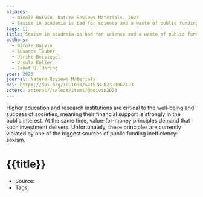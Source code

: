 ```yaml
---
aliases:
  - Nicole Boivin. Nature Reviews Materials. 2023
  - Sexism in academia is bad for science and a waste of public funding
tags: []
title: Sexism in academia is bad for science and a waste of public funding
authors:
  - Nicole Boivin
  - Susanne Täuber
  - Ulrike Beisiegel
  - Ursula Keller
  - Janet G. Hering
year: 2023
journal: Nature Reviews Materials
doi: https://doi.org/10.1038/s41578-023-00624-3
zotero: zotero://select/items/@boivin2023
---
```

<!-- START_ABSTRACT -->
Higher education and research institutions are critical to the well-being and success of societies, meaning their financial support is strongly in the public interest. At the same time, value-for-money principles demand that such investment delivers. Unfortunately, these principles are currently violated by one of the biggest sources of public funding inefficiency: sexism.
<!-- END_ABSTRACT -->

<!-- START_TEMPLATE -->
# {{title}}

- Source:
- Tags: 
<!-- END_TEMPLATE -->